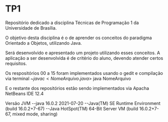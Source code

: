 # TP1
Repositório dedicado a disciplina Técnicas de Programação 1 da Universidade de Brasília. 

O objetivo desta disciplina é o de aprender os conceitos do paradigma Orientado a Objetos, utilizando Java.

Será desenvolvido e apresentado um projeto utilizando esses conceitos. A aplicação a ser desenvolvida é de critério do aluno, devendo atender certos requisitos.

Os respositórios 00 a 15 foram implementados usando o gedit e compilação via terminal
~$javac <NomeArquivo.java>
~$java NomeArquivo

E o restante dos repositórios estão sendo implementados via Apacha NetBeans IDE 12.4

Versão JVM
--java 16.0.2 2021-07-20
--Java(TM) SE Runtime Environment (build 16.0.2+7-67)
--Java HotSpot(TM) 64-Bit Server VM (build 16.0.2+7-67, mixed mode, sharing)
